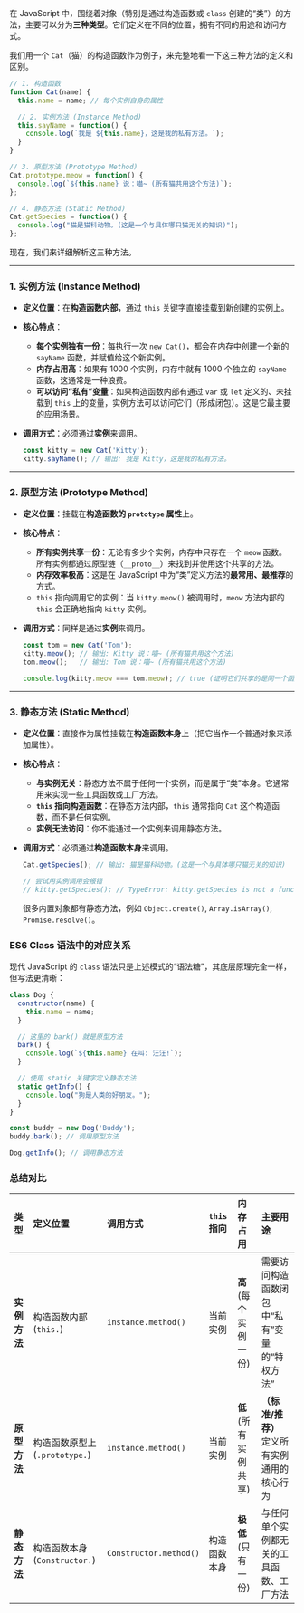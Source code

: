 在 JavaScript 中，围绕着对象（特别是通过构造函数或 `class` 创建的“类”）的方法，主要可以分为**三种类型**。它们定义在不同的位置，拥有不同的用途和访问方式。

我们用一个 `Cat`（猫）的构造函数作为例子，来完整地看一下这三种方法的定义和区别。

```javascript
// 1. 构造函数
function Cat(name) {
  this.name = name; // 每个实例自身的属性

  // 2. 实例方法 (Instance Method)
  this.sayName = function() {
    console.log(`我是 ${this.name}，这是我的私有方法。`);
  }
}

// 3. 原型方法 (Prototype Method)
Cat.prototype.meow = function() {
  console.log(`${this.name} 说：喵~ (所有猫共用这个方法)`);
};

// 4. 静态方法 (Static Method)
Cat.getSpecies = function() {
  console.log("猫是猫科动物。(这是一个与具体哪只猫无关的知识)");
};
```

现在，我们来详细解析这三种方法。

-----

### 1\. 实例方法 (Instance Method)

  * **定义位置**：在**构造函数内部**，通过 `this` 关键字直接挂载到新创建的实例上。

  * **核心特点**：

      * **每个实例独有一份**：每执行一次 `new Cat()`，都会在内存中创建一个新的 `sayName` 函数，并赋值给这个新实例。
      * **内存占用高**：如果有 1000 个实例，内存中就有 1000 个独立的 `sayName` 函数，这通常是一种浪费。
      * **可以访问“私有”变量**：如果构造函数内部有通过 `var` 或 `let` 定义的、未挂载到 `this` 上的变量，实例方法可以访问它们（形成闭包）。这是它最主要的应用场景。

  * **调用方式**：必须通过**实例**来调用。

    ```javascript
    const kitty = new Cat('Kitty');
    kitty.sayName(); // 输出: 我是 Kitty，这是我的私有方法。
    ```

-----

### 2\. 原型方法 (Prototype Method)

  * **定义位置**：挂载在**构造函数的 `prototype` 属性**上。

  * **核心特点**：

      * **所有实例共享一份**：无论有多少个实例，内存中只存在一个 `meow` 函数。所有实例都通过原型链（`__proto__`）来找到并使用这个共享的方法。
      * **内存效率极高**：这是在 JavaScript 中为“类”定义方法的**最常用、最推荐**的方式。
      * `this` 指向调用它的实例：当 `kitty.meow()` 被调用时，`meow` 方法内部的 `this` 会正确地指向 `kitty` 实例。

  * **调用方式**：同样是通过**实例**来调用。

    ```javascript
    const tom = new Cat('Tom');
    kitty.meow(); // 输出: Kitty 说：喵~ (所有猫共用这个方法)
    tom.meow();   // 输出: Tom 说：喵~ (所有猫共用这个方法)

    console.log(kitty.meow === tom.meow); // true (证明它们共享的是同一个函数)
    ```

-----

### 3\. 静态方法 (Static Method)

  * **定义位置**：直接作为属性挂载在**构造函数本身**上（把它当作一个普通对象来添加属性）。

  * **核心特点**：

      * **与实例无关**：静态方法不属于任何一个实例，而是属于“类”本身。它通常用来实现一些工具函数或工厂方法。
      * **`this` 指向构造函数**：在静态方法内部，`this` 通常指向 `Cat` 这个构造函数，而不是任何实例。
      * **实例无法访问**：你不能通过一个实例来调用静态方法。

  * **调用方式**：必须通过**构造函数本身**来调用。

    ```javascript
    Cat.getSpecies(); // 输出: 猫是猫科动物。(这是一个与具体哪只猫无关的知识)

    // 尝试用实例调用会报错
    // kitty.getSpecies(); // TypeError: kitty.getSpecies is not a function
    ```

    很多内置对象都有静态方法，例如 `Object.create()`, `Array.isArray()`, `Promise.resolve()`。

### ES6 Class 语法中的对应关系

现代 JavaScript 的 `class` 语法只是上述模式的“语法糖”，其底层原理完全一样，但写法更清晰：

```javascript
class Dog {
  constructor(name) {
    this.name = name;
  }

  // 这里的 bark() 就是原型方法
  bark() {
    console.log(`${this.name} 在叫: 汪汪!`);
  }

  // 使用 static 关键字定义静态方法
  static getInfo() {
    console.log("狗是人类的好朋友。");
  }
}

const buddy = new Dog('Buddy');
buddy.bark(); // 调用原型方法

Dog.getInfo(); // 调用静态方法
```

### 总结对比

| 类型 | 定义位置 | 调用方式 | `this` 指向 | 内存占用 | 主要用途 |
| :--- | :--- | :--- | :--- | :--- | :--- |
| **实例方法** | 构造函数内部 (`this.`) | `instance.method()` | 当前实例 | **高** (每个实例一份) | 需要访问构造函数闭包中“私有”变量的“特权方法” |
| **原型方法** | 构造函数原型上 (`.prototype.`) | `instance.method()` | 当前实例 | **低** (所有实例共享) | **（标准/推荐）** 定义所有实例通用的核心行为 |
| **静态方法** | 构造函数本身 (`Constructor.`) | `Constructor.method()` | 构造函数本身 | **极低** (只有一份) | 与任何单个实例都无关的工具函数、工厂方法 |